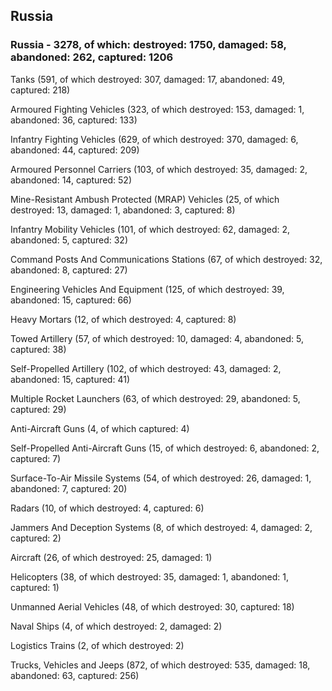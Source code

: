 
 
 ## Russia
 
 ### Russia - 3278, of which: destroyed: 1750, damaged: 58, abandoned: 262, captured: 1206

 

 

 Tanks (591, of which destroyed: 307, damaged: 17, abandoned: 49, captured: 218)

 Armoured Fighting Vehicles (323, of which destroyed: 153, damaged: 1, abandoned: 36, captured: 133)

 Infantry Fighting Vehicles (629, of which destroyed: 370, damaged: 6, abandoned: 44, captured: 209)

 Armoured Personnel Carriers (103, of which destroyed: 35, damaged: 2, abandoned: 14, captured: 52)

 Mine-Resistant Ambush Protected (MRAP) Vehicles (25, of which destroyed: 13, damaged: 1, abandoned: 3, captured: 8)

 Infantry Mobility Vehicles (101, of which destroyed: 62, damaged: 2, abandoned: 5, captured: 32)

 Command Posts And Communications Stations (67, of which destroyed: 32, abandoned: 8, captured: 27)

 Engineering Vehicles And Equipment (125, of which destroyed: 39, abandoned: 15, captured: 66)

 Heavy Mortars (12, of which destroyed: 4, captured: 8)

 Towed Artillery (57, of which destroyed: 10, damaged: 4, abandoned: 5, captured: 38)

 Self-Propelled Artillery (102, of which destroyed: 43, damaged: 2, abandoned: 15, captured: 41)

 Multiple Rocket Launchers (63, of which destroyed: 29, abandoned: 5, captured: 29)

 Anti-Aircraft Guns (4, of which captured: 4)

 Self-Propelled Anti-Aircraft Guns (15, of which destroyed: 6, abandoned: 2, captured: 7)

 Surface-To-Air Missile Systems (54, of which destroyed: 26, damaged: 1, abandoned: 7, captured: 20)

 Radars (10, of which destroyed: 4, captured: 6)

 Jammers And Deception Systems (8, of which destroyed: 4, damaged: 2, captured: 2)

 Aircraft (26, of which destroyed: 25, damaged: 1)

 Helicopters (38, of which destroyed: 35, damaged: 1, abandoned: 1, captured: 1)

 Unmanned Aerial Vehicles (48, of which destroyed: 30, captured: 18)

 Naval Ships (4, of which destroyed: 2, damaged: 2)

 Logistics Trains (2, of which destroyed: 2)

 Trucks, Vehicles and Jeeps (872, of which destroyed: 535, damaged: 18, abandoned: 63, captured: 256)

